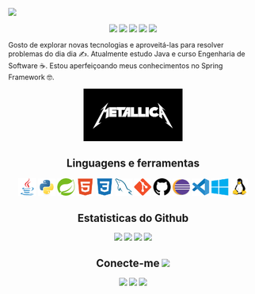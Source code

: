 <p align="center">
 
</p align="center">
<img src="https://github.com/CR10L02k/imagens/blob/main/Ol%C3%A1%2C%20eu%20sou%20Jos%C3%A9%20Victor%20Vieira.gif" />

<p align="center">
 
 <img src="https://badges.pufler.dev/visits/CR10L02k/CR10L02k"/> 
 <img src="https://komarev.com/ghpvc/?username=CR10L02k&color=brightgreen"/> 
 <img src="https://badges.pufler.dev/years/CR10L02k"/>
 <img src="https://badges.pufler.dev/repos/CR10L02k/">
 <img src="https://badges.pufler.dev/commits/monthly/CR10L02k/"/>

</p>

<p align="center">
 
Gosto de explorar novas tecnologias e aproveitá-las para resolver problemas do dia dia ✍. Atualmente estudo Java e curso Engenharia de Software ☕. Estou aperfeiçoando meus conhecimentos no Spring Framework 🤓.
</p>  

<p align="center">
<img src="https://github.com/CR10L02k/imagens/blob/main/rock-gif.gif" width="200">
</p> 

<h2 align="center">Linguagens e ferramentas</h2>

<p align="center">
 <img height="36em" src="https://github.com/CR10L02k/imagens/blob/main/icons/java/java-original.svg"/>
 <img height="35em" src="https://github.com/CR10L02k/imagens/blob/main/icons/python/python-original.svg"/>
 <img height="35em" src="https://github.com/CR10L02k/imagens/blob/main/icons/spring/spring-original.svg"/>
 <!--<img height="35em" src="https://github.com/CR10L02k/imagens/blob/main/icons/javascript/javascript-plain.svg"/>-->
 <img height="35em" src="https://github.com/CR10L02k/imagens/blob/main/icons/html5/html5-plain.svg"/>
 <img height="35em" src="https://github.com/CR10L02k/imagens/blob/main/icons/css3/css3-plain.svg"/>
 <img height="35em" src="https://github.com/CR10L02k/imagens/blob/main/icons/mysql/mysql-plain.svg"/>
 <img height="35em" src="https://github.com/CR10L02k/imagens/blob/main/icons/git/git-plain.svg"/>
 <img height="35em" src="https://github.com/CR10L02k/imagens/blob/main/github/github.svg"/>
 <img height="35em" src="https://github.com/CR10L02k/imagens/blob/main/icons/eclipse/eclipse.svg"/>
 <img height="35em" src="https://github.com/CR10L02k/imagens/blob/main/icons/vscode/vscode-original.svg"/>
 <img height="35em" src="https://github.com/CR10L02k/imagens/blob/main/icons/windows8/windows8-original.svg"/>
 <img height="35em" src="https://github.com/CR10L02k/imagens/blob/main/icons/linux/linux-original.svg"/>
</p>
<h2 align="center">
  Estatisticas do Github
</h2>
<!--<p align = "center">
 <img height="290em" src="https://activity-graph.herokuapp.com/graph?username=CR10L02k&hide_title=true&theme=xcode&bg_color=010101&color=ffffff&line=ffffff&point=00000000&area=true&hide_border=true">
</p>   -->

<p align = "center">
<img height="145em"  src = "https://github-readme-stats.vercel.app/api?username=CR10L02k&hide_title=true&show_icons=true&hide_border=true&count_private=true&bg_color=010101&title_color=ffffff&text_color=ffffff&icon_color=ffffff&cache_seconds=1800">
<img height="145em"  src="https://github-readme-streak-stats.herokuapp.com/?user=CR10L02k&background=010101&hide_border=true&stroke=ffffff&ring=ffffff&fire=ffffff&currStreakNum=ffffff&sideNums=ffffff&currStreakLabel=ffffff&sideLabels=ffffff&dates=ffffff">
<img height="275em" src = "https://github-readme-stats.vercel.app/api/wakatime?username=JoseVictorVieira&layout=compact&hide_title=true&hide_border=true&count_private=true&bg_color=010101&title_color=fffff&text_color=ffffff&icon_color=ffffff&cache_seconds=1800">
 <img height="275em" src = "https://github-readme-stats.vercel.app/api/top-langs/?username=CR10L02k&hide_title=true&hide_border=true&count_private=true&bg_color=010101&title_color=ffffff&text_color=ffffff&icon_color=ffffff&cache_seconds=1800">
</p> 

<h2 align="center">Conecte-me <img src="https://media0.giphy.com/media/jqNPzdTTxQfOgOqpO4/source.gif" width="20"></h2>

<p align="center">
<a href="contato.josevictorvieira@gmail.com"><img height="25em" src="https://img.shields.io/badge/-Gmail-db4a39?style=flat-square&logo=Gmail&logoColor=white&link=contato.josevictorvieira@gmail.com"></a>
<a href="https://www.linkedin.com/in/josevictorvieira/"><img height="25em" src="https://img.shields.io/badge/-Linkedin-0e76a8?style=flat-square&logo=Linkedin&logoColor=white&link=https://www.linkedin.com/in/josevictorvieira/"></a>
<a href="https://linktr.ee/josevictorsantos"><img height="25em" src="https://img.shields.io/badge/-Linktree-65da65?style=flat-square&logo=linktree&logoColor=white&link=https://linktr.ee/josevictorsantos"></a></p>

<!--
 ![Snake animation](https://github.com/CR10L02k/CR10L02k/blob/output/github-contribution-grid-snake.svg)
-->
